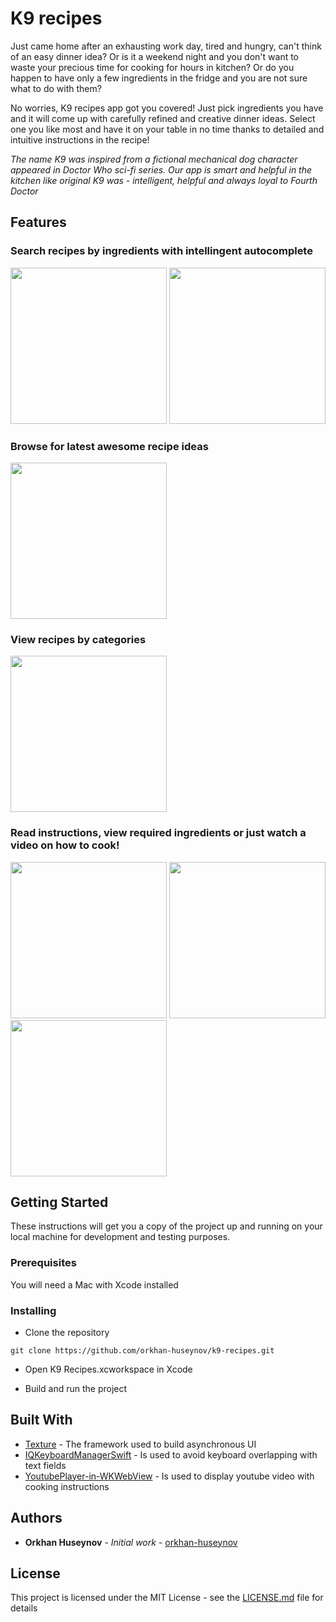 #  K9 recipes

Just came home after an exhausting work day, tired and hungry, can't think of an easy dinner idea? Or is it a weekend night and you don't want to waste your precious time for cooking for hours in kitchen? Or do you happen to have only a few ingredients in the fridge and you are not sure what to do with them?

No worries, K9 recipes app got you covered! Just pick ingredients you have and it will come up with carefully refined and creative dinner ideas. Select one you like most and have it on your table in no time thanks to detailed and intuitive instructions in the recipe!

*The name K9 was inspired from a fictional mechanical dog character appeared in Doctor Who sci-fi series. Our app is smart and helpful in the kitchen like original K9 was - intelligent, helpful and always loyal to Fourth Doctor*

## Features

### Search recipes by ingredients with intellingent autocomplete
<p float="left">
    <img src="https://habrastorage.org/webt/5l/z6/3q/5lz63qyqv1_ups0cuh4uw7jgpju.png" width="250" />
    <img src="https://habrastorage.org/webt/jw/jx/wq/jwjxwqgrbcuihjjlelfwrstgxni.png" width="250" />
</p>

### Browse for latest awesome recipe ideas
<p float="left">
    <img src="https://habrastorage.org/webt/3l/gz/de/3lgzdefwgvjgak0hhcdpwhu7moo.png" width="250" />
</p>

### View recipes by categories
<p float="left">
    <img src="https://habrastorage.org/webt/oq/5x/kd/oq5xkdmtwwapmmpubwgvq18_kpm.png" width="250" />
</p>

### Read instructions, view required ingredients or just watch a video on how to cook!
<p float="left">
    <img src="https://habrastorage.org/webt/vm/es/ko/vmeskobolte_nmo6iennug6cc3w.png" width="250" />
    <img src="https://habrastorage.org/webt/5y/vc/0s/5yvc0sfugmj1mdbvrdveur3sfs4.png" width="250" />
    <img src="https://habrastorage.org/webt/ov/ml/gm/ovmlgmic2anu6xkv3ho_-khphwe.png" width="250" />
</p>


## Getting Started
    
These instructions will get you a copy of the project up and running on your local machine for development and testing purposes.

### Prerequisites

You will need a Mac with Xcode installed

### Installing

* Clone the repository

```
git clone https://github.com/orkhan-huseynov/k9-recipes.git
```
* Open K9 Recipes.xcworkspace in Xcode

* Build and run the project

## Built With

* [Texture](https://texturegroup.org) - The framework used to build asynchronous UI
* [IQKeyboardManagerSwift](https://github.com/hackiftekhar/IQKeyboardManager) - Is used to avoid keyboard overlapping with text fields
* [YoutubePlayer-in-WKWebView](https://github.com/hmhv/YoutubePlayer-in-WKWebView) - Is used to display youtube video with cooking instructions

## Authors
* **Orkhan Huseynov** - *Initial work* - [orkhan-huseynov](https://github.com/orkhan-huseynov)

## License

This project is licensed under the MIT License - see the [LICENSE.md](LICENSE.md) file for details
